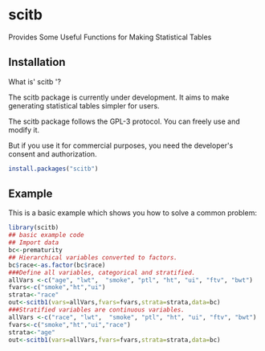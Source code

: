 # scitb


Provides Some Useful Functions for Making Statistical Tables

## Installation

What is' scitb '?

The scitb package is currently under development. It aims to make generating statistical tables simpler for users.

The scitb package follows the GPL-3 protocol. You can freely use and modify it.

But if you use it for commercial purposes, you need the developer's consent and authorization.


``` r
install.packages("scitb")
```

## Example

This is a basic example which shows you how to solve a common problem:

``` r
library(scitb)
## basic example code
## Import data
bc<-prematurity
## Hierarchical variables converted to factors.
bc$race<-as.factor(bc$race)
###Define all variables, categorical and stratified.
allVars <-c("age", "lwt",  "smoke", "ptl", "ht", "ui", "ftv", "bwt")
fvars<-c("smoke","ht","ui")
strata<-"race"
out<-scitb1(vars=allVars,fvars=fvars,strata=strata,data=bc)
###Stratified variables are continuous variables.
allVars <-c("race", "lwt",  "smoke", "ptl", "ht", "ui", "ftv", "bwt")
fvars<-c("smoke","ht","ui","race")
strata<-"age"
out<-scitb1(vars=allVars,fvars=fvars,strata=strata,data=bc)
```

